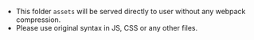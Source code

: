 * This folder `assets` will be served directly to user without any webpack compression.
* Please use original syntax in JS, CSS or any other files.